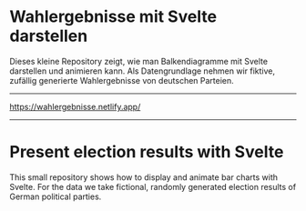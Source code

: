 # Wahlergebnisse mit Svelte darstellen

Dieses kleine Repository zeigt, wie man Balkendiagramme mit Svelte darstellen und animieren kann. Als Datengrundlage nehmen wir fiktive, zufällig generierte Wahlergebnisse von deutschen Parteien.

---

https://wahlergebnisse.netlify.app/

---

# Present election results with Svelte

This small repository shows how to display and animate bar charts with Svelte. For the data we take fictional, randomly generated election results of German political parties.
